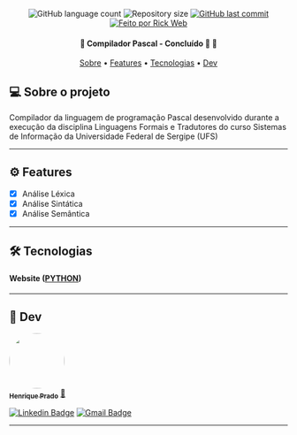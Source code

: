 <p align="center">
  <img alt="GitHub language count" src="https://img.shields.io/github/languages/count/rickweb3/compilador-pascal?color=%2304D361">
  <img alt="Repository size" src="https://img.shields.io/github/repo-size/rickweb3/compilador-pascal">
  <a href="https://github.com/rickweb3/compilador-pascal/commits/master">
    <img alt="GitHub last commit" src="https://img.shields.io/github/last-commit/rickweb3/compilador-pascal">
  </a>
  <a href="">
    <img alt="Feito por Rick Web" src="https://img.shields.io/badge/desenvolvido%20por-RickWeb-%237519C1">
  </a>
</p>



<h4 align="center"> 
	🚧 Compilador Pascal - Concluído 🚀 🚧
</h4>

<p align="center">
 <a href="#-sobre-o-projeto">Sobre</a> •
 <a href="#-features">Features</a> • 
 <a href="#-tecnologias">Tecnologias</a> • 
 <a href="#-dev">Dev</a> 
</p>




## 💻 Sobre o projeto

Compilador da linguagem de programação Pascal desenvolvido durante a execução da disciplina Linguagens Formais e Tradutores do curso Sistemas de Informação da Universidade Federal de Sergipe (UFS)

---




## ⚙️ Features

- [x] Análise Léxica
- [x] Análise Sintática
- [x] Análise Semântica

---



## 🛠 Tecnologias

#### **Website**  ([PYTHON](https://www.python.org/))

---




## 🦸 Dev

<a href="https://github.com/rickweb3/">
 <img style="border-radius: 50%;" src="https://avatars.githubusercontent.com/u/55119449" width="100px;" alt=""/>
 <br />
 <sub><b>Henrique Prado</b></sub></a> <a href="https://github.com/rickweb3/" title="GitHub">🚀
</a>
 <br />
 
 
[![Linkedin Badge](https://img.shields.io/badge/-LinkedIn-blue?style=flat-square&logo=Linkedin&logoColor=white&link=https://www.linkedin.com/in/rickweb)](https://www.linkedin.com/in/rickweb)
[![Gmail Badge](https://img.shields.io/badge/-henrique.devweb@gmail.com-c14438?style=flat-square&logo=Gmail&logoColor=white&link=mailto:henrique.devweb@gmail.com)](mailto:henrique.devweb@gmail.com)

---

